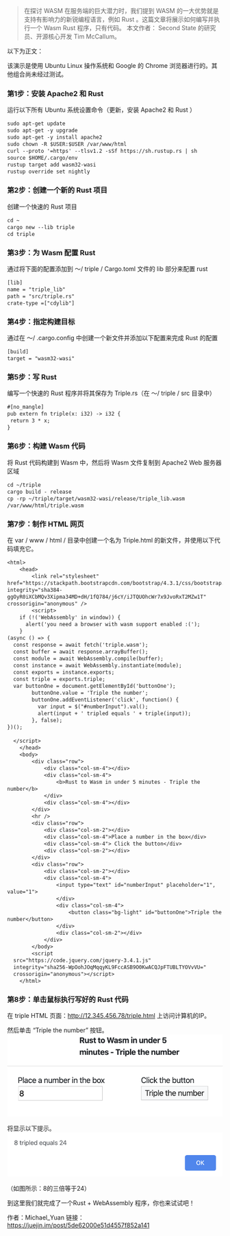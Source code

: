 

> 在探讨 WASM 在服务端的巨大潜力时，我们提到 WASM 的一大优势就是支持有影响力的新锐编程语言，例如 Rust 。这篇文章将展示如何编写并执行一个 Wasm Rust 程序，只有代码。
本文作者： Second State 的研究员、开源核心开发 Tim McCallum。

以下为正文：

该演示是使用 Ubuntu Linux 操作系统和 Google 的 Chrome 浏览器进行的。其他组合尚未经过测试。

### 第1步：安装 Apache2 和 Rust

运行以下所有 Ubuntu 系统设置命令（更新，安装 Apache2 和 Rust ）
```
sudo apt-get update
sudo apt-get -y upgrade
sudo apt-get -y install apache2
sudo chown -R $USER:$USER /var/www/html
curl --proto '=https' --tlsv1.2 -sSf https://sh.rustup.rs | sh
source $HOME/.cargo/env
rustup target add wasm32-wasi
rustup override set nightly
```
### 第2步：创建一个新的 Rust 项目

创建一个快速的 Rust 项目

```
cd ~
cargo new --lib triple
cd triple
```
### 第3步：为 Wasm 配置 Rust

通过将下面的配置添加到 〜/ triple / Cargo.toml 文件的 lib 部分来配置 rust

```
[lib]
name = "triple_lib"
path = "src/triple.rs"
crate-type =["cdylib"]
```
### 第4步：指定构建目标

通过在 〜/ .cargo.config 中创建一个新文件并添加以下配置来完成 Rust 的配置

```
[build]
target = "wasm32-wasi"
```
### 第5步：写 Rust

编写一个快速的 Rust 程序并将其保存为 Triple.rs（在 〜/ triple / src 目录中）
```
#[no_mangle]
pub extern fn triple(x: i32) -> i32 {
 return 3 * x;
}
```
### 第6步：构建 Wasm 代码

将 Rust 代码构建到 Wasm 中，然后将 Wasm 文件复制到 Apache2 Web 服务器区域
```
cd ~/triple
cargo build - release
cp -rp ~/triple/target/wasm32-wasi/release/triple_lib.wasm /var/www/html/triple.wasm
```
### 第7步：制作 HTML 网页

在 var / www / html / 目录中创建一个名为 Triple.html 的新文件，并使用以下代码填充它。

```
<html>
	<head>
		<link rel="stylesheet" href="https://stackpath.bootstrapcdn.com/bootstrap/4.3.1/css/bootstrap.min.css" integrity="sha384-ggOyR0iXCbMQv3Xipma34MD+dH/1fQ784/j6cY/iJTQUOhcWr7x9JvoRxT2MZw1T" crossorigin="anonymous" />
		<script>
    if (!('WebAssembly' in window)) {
      alert('you need a browser with wasm support enabled :(');
    }
(async () => {
  const response = await fetch('triple.wasm');
  const buffer = await response.arrayBuffer();
  const module = await WebAssembly.compile(buffer);
  const instance = await WebAssembly.instantiate(module);
  const exports = instance.exports;
  const triple = exports.triple;
  var buttonOne = document.getElementById('buttonOne');
        buttonOne.value = 'Triple the number';
        buttonOne.addEventListener('click', function() {
          var input = $("#numberInput").val();
          alert(input + ' tripled equals ' + triple(input));
        }, false);
})();    

  </script>
	</head>
	<body>
		<div class="row">
			<div class="col-sm-4"></div>
			<div class="col-sm-4">
				<b>Rust to Wasm in under 5 minutes - Triple the number</b>
			</div>
			<div class="col-sm-4"></div>
		</div>
		<hr />
		<div class="row">
			<div class="col-sm-2"></div>
			<div class="col-sm-4">Place a number in the box</div>
			<div class="col-sm-4"> Click the button</div>
			<div class="col-sm-2"></div>
		</div>
		<div class="row">
			<div class="col-sm-2"></div>
			<div class="col-sm-4">
				<input type="text" id="numberInput" placeholder="1", value="1">
				</div>
				<div class="col-sm-4">
					<button class="bg-light" id="buttonOne">Triple the number</button>
				</div>
				<div class="col-sm-2"></div>
			</div>
		</body>
		<script
  src="https://code.jquery.com/jquery-3.4.1.js"
  integrity="sha256-WpOohJOqMqqyKL9FccASB9O0KwACQJpFTUBLTYOVvVU="
  crossorigin="anonymous"></script>
	</html>
  ```

### 第8步：单击鼠标执行写好的 Rust 代码

在 triple HTML 页面：http://12.345.456.78/triple.html 上访问计算机的IP。

然后单击 “Triple the number” 按钮。
![](images/20191220-rust-webassembly-01.png)

将显示以下提示。
![](images/20191220-rust-webassembly-02.png)

（如图所示：8的三倍等于24）

到这里我们就完成了一个Rust + WebAssembly 程序，你也来试试吧！

作者：Michael_Yuan
链接：https://juejin.im/post/5de62000e51d4557f852a141
